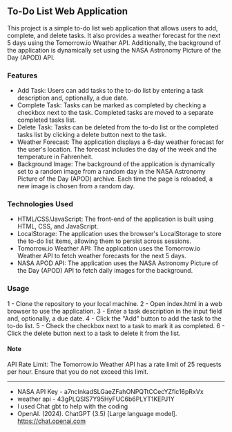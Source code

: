 ## To-Do List Web Application

This project is a simple to-do list web application that allows users to add, complete, and delete tasks. It also provides a weather forecast for the next 5 days using the Tomorrow.io Weather API. Additionally, the background of the application is dynamically set using the NASA Astronomy Picture of the Day (APOD) API.
### Features

- Add Task: Users can add tasks to the to-do list by entering a task description and, optionally, a due date.
- Complete Task: Tasks can be marked as completed by checking a checkbox next to the task. Completed tasks are moved to a separate completed tasks list.
- Delete Task: Tasks can be deleted from the to-do list or the completed tasks list by clicking a delete button next to the task.
- Weather Forecast: The application displays a 6-day weather forecast for the user's location. The forecast includes the day of the week and the temperature in Fahrenheit.
- Background Image: The background of the application is dynamically set to a random image from a random day in the NASA Astronomy Picture of the Day (APOD) archive. Each time the page is reloaded, a new image is chosen from a random day.
### Technologies Used

- HTML/CSS/JavaScript: The front-end of the application is built using HTML, CSS, and JavaScript.
- LocalStorage: The application uses the browser's LocalStorage to store the to-do list items, allowing them to persist across sessions.
- Tomorrow.io Weather API: The application uses the Tomorrow.io Weather API to fetch weather forecasts for the next 5 days.
- NASA APOD API: The application uses the NASA Astronomy Picture of the Day (APOD) API to fetch daily images for the background.
### Usage
1 - Clone the repository to your local machine.
2 - Open index.html in a web browser to use the application.
3 - Enter a task description in the input field and, optionally, a due date.
4 - Click the "Add" button to add the task to the to-do list.
5 - Check the checkbox next to a task to mark it as completed.
6 - Click the delete button next to a task to delete it from the list.
#### Note
API Rate Limit: The Tomorrow.io Weather API has a rate limit of 25 requests per hour. Ensure that you do not exceed this limit.

____________
- NASA API Key - a7ncInkadSLGaeZFahONPQTtCCecYZflc16pRxVx
- weather api - 43gPLQSlS7Y95HyFUC6b6PLYT1KEPJ1Y
- I used Chat gbt to help with the coding
- OpenAI. (2024). ChatGPT (3.5) [Large language model]. https://chat.openai.com